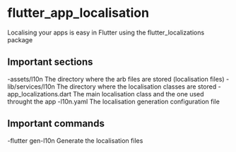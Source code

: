 # flutter_app_localisation

Localising your apps is easy in Flutter
using the flutter_localizations package

## Important sections

-assets/l10n
    The directory where the arb files are stored (localisation files)
-lib/services/l10n
    The directory where the localisation classes are stored
  -app_localizations.dart
      The main localisation class and the one used throught the app
-l10n.yaml
    The localisation generation configuration file
    
## Important commands
-flutter gen-l10n
  Generate the localisation files
